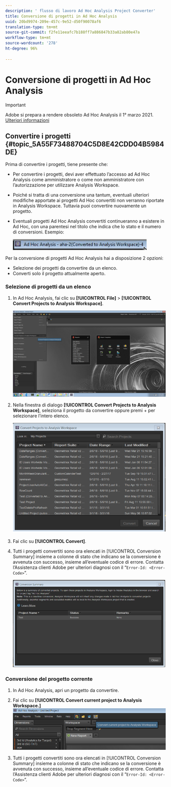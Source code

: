 ```yaml
---
description: ' flusso di lavoro Ad Hoc Analysis Project Converter'
title: Conversione di progetti in Ad Hoc Analysis
uuid: 20bd9974-209e-457c-9e52-d50f90078af6
translation-type: tm+mt
source-git-commit: f2fe11eeafc7b188ff7a886847b33a82ab80e47a
workflow-type: tm+mt
source-wordcount: '278'
ht-degree: 96%

---
```



# Conversione di progetti in Ad Hoc Analysis

>[!IMPORTANT]
>
>Adobe si prepara a rendere obsoleto Ad Hoc Analysis il 1° marzo 2021. [Ulteriori informazioni](https://adobe.ly/discoverworkspace)

## Convertire i progetti {#topic_5A55F73488704C5D8E42CDD04B5984DE}

Prima di convertire i progetti, tiene presente che:

* Per convertire i progetti, devi aver effettuato l’accesso ad Ad Hoc Analysis come amministratore o come non amministratore con l’autorizzazione per utilizzare Analysis Workspace.
* Poiché si tratta di una conversione una tantum, eventuali ulteriori modifiche apportate ai progetti Ad Hoc convertiti non verranno riportate in Analysis Workspace. Tuttavia puoi convertire nuovamente un progetto.
* Eventuali progetti Ad Hoc Analysis convertiti continueranno a esistere in Ad Hoc, con una parentesi nel titolo che indica che lo stato e il numero di conversioni. Esempio:

   ![](assets/aha_title_converted.png)

Per la conversione di progetti Ad Hoc Analysis hai a disposizione 2 opzioni:

* Selezione dei progetti da convertire da un elenco.
* Converti solo il progetto attualmente aperto.

### Selezione di progetti da un elenco

1. In Ad Hoc Analysis, fai clic su **[!UICONTROL File]** > **[!UICONTROL Convert Projects to Analysis Workspace]**.

   ![](assets/aha2aw_convert.png)

1. Nella finestra di dialogo **[!UICONTROL Convert Projects to Analysis Workspace]**, seleziona il progetto da convertire oppure premi + per selezionare l’intero elenco.

   ![](assets/aha2aw_projects.png)

1. Fai clic su **[!UICONTROL Convert]**.
1. Tutti i progetti convertiti sono ora elencati in [!UICONTROL Conversion Summary] insieme a colonne di stato che indicano se la conversione è avvenuta con successo, insieme all’eventuale codice di errore. Contatta l’Assistenza clienti Adobe per ulteriori diagnosi con il “`Error-Id: <Error-Code>`”.

   ![](assets/export_summary.png)

### Conversione del progetto corrente

1. In Ad Hoc Analysis, apri un progetto da convertire.
1. Fai clic su **[!UICONTROL Convert current project to Analysis Workspace.]** ![](assets/export_current.png)

1. Tutti i progetti convertiti sono ora elencati in [!UICONTROL Conversion Summary] insieme a colonne di stato che indicano se la conversione è avvenuta con successo, insieme all’eventuale codice di errore. Contatta l’Assistenza clienti Adobe per ulteriori diagnosi con il “`Error-Id: <Error-Code>`”.
